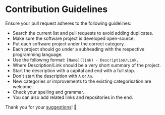 # Contribution Guidelines
Ensure your pull request adheres to the following guidelines:
- Search the current list and pull requests to avoid adding duplicates.
- Make sure the software project is developed open-source.
- Put each software project under the correct category.
- Each project should go under a subheading with the respective programming language.
- Use the following format: `[Name](link) - Description/Link.`
- Where Description/Link should be a very short summary of the project.
- Start the description with a capital and end with a full stop.
- Don't start the description with `A` or `An`.
- New categories or improvements to the existing categorisation are welcome.
- Check your spelling and grammar.
- You can also add related links and repositories in the end.

Thank you for your [suggestions](../../edit/master/README.md)! 💜